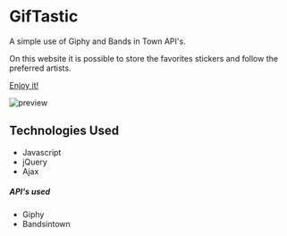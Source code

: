 # GifTastic

A simple use of Giphy and Bands in Town API's.

On this website it is possible to store the favorites stickers and follow the preferred artists.

[Enjoy it!](https://carolinapc.github.io/GifTastic/)

![preview](https://carolinapc.github.io/assets/images/giftastic.png)

## Technologies Used

- Javascript
- jQuery
- Ajax

##### API's used

- Giphy
- Bandsintown
